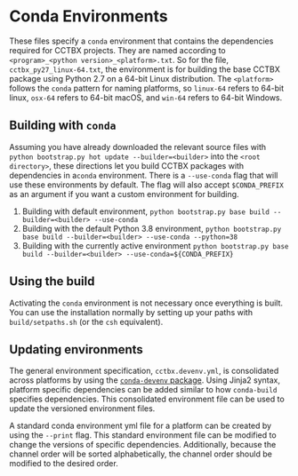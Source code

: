 # Conda Environments

These files specify a ```conda``` environment that contains the dependencies required for CCTBX projects. They are named according to ```<program>_<python version>_<platform>.txt```. So for the file, ```cctbx_py27_linux-64.txt```, the environment is for building the base CCTBX package using Python 2.7 on a 64-bit Linux distribution. The ```<platform>``` follows the ```conda``` pattern for naming platforms, so ```linux-64``` refers to 64-bit linux, ```osx-64``` refers to 64-bit macOS, and ```win-64``` refers to 64-bit Windows.
## Building with ```conda```
Assuming you have already downloaded the relevant source files with ```python bootstrap.py hot update --builder=<builder>``` into the ```<root directory>```, these directions let you build CCTBX packages with dependencies in a```conda``` environment. There is a ```--use-conda``` flag that will use these environments by default. The flag will also accept ```$CONDA_PREFIX``` as an argument if you want a custom environment for building.

1) Building with default environment,
```python bootstrap.py base build --builder=<builder> --use-conda```
2) Building with the default Python 3.8 environment,
```python bootstrap.py base build --builder=<builder> --use-conda --python=38```
3) Building with the currently active environment
```python bootstrap.py base build --builder=<builder> --use-conda=${CONDA_PREFIX}```

## Using the build
Activating the ```conda``` environment is not necessary once everything is built. You can use the installation normally by setting up your paths with ```build/setpaths.sh``` (or the ```csh``` equivalent).

## Updating environments
The general environment specification, `cctbx.devenv.yml`, is consolidated across platforms by using the [`conda-devenv` package](https://conda-devenv.readthedocs.io). Using Jinja2 syntax, platform specific dependencies can be added similar to how `conda-build` specifies dependencies. This consolidated environment file can be used to update the versioned environment files.

A standard conda environment yml file for a platform can be created by using the `--print` flag. This standard environment file can be modified to change the versions of specific dependencies. Additionally, because the channel order will be sorted alphabetically, the channel order should be modified to the desired order.

